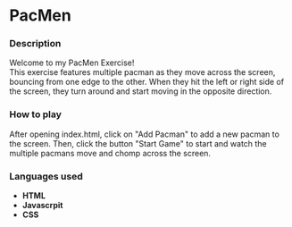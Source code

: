 # PacMen

### Description

Welcome to my PacMen Exercise!  
This exercise features multiple pacman as they move across the screen, bouncing from one edge to the other.  When they hit the left or right side of the screen, they turn around and start moving in the opposite direction.


### How to play

After opening index.html, click on "Add Pacman" to add a new pacman to the screen.  Then, click the button "Start Game" to start and watch the multiple pacmans move and chomp across the screen.


### Languages used
- <b>HTML</b>
- <b>Javascrpit</b>
- <b>CSS</b>
